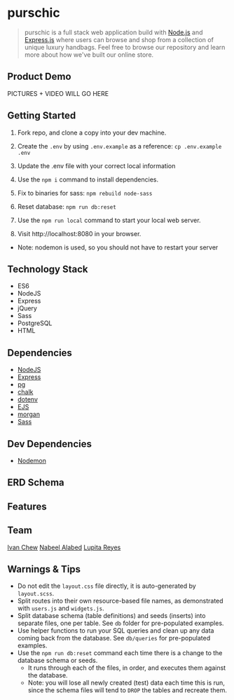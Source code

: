 # purschic

> purschic is a full stack web application build with [Node.js](https://nodejs.org/en/) and [Express.js](https://expressjs.com/) where users can browse and shop from a collection of unique luxury handbags. Feel free to browse our repository and learn more about how we've built our online store.

## Product Demo

PICTURES + VIDEO WILL GO HERE

## Getting Started

1. Fork repo, and clone a copy into your dev machine.

2. Create the `.env` by using `.env.example` as a reference: `cp .env.example .env`
3. Update the .env file with your correct local information
4. Use the `npm i` command to install dependencies.
5. Fix to binaries for sass: `npm rebuild node-sass`
6. Reset database: `npm run db:reset`
7. Use the `npm run local` command to start your local web server.
8. Visit http://localhost:8080 in your browser.

- Note: nodemon is used, so you should not have to restart your server

## Technology Stack

- ES6
- NodeJS
- Express
- jQuery
- Sass
- PostgreSQL
- HTML

## Dependencies

- [NodeJS](https://nodejs.org/en/)
- [Express](https://expressjs.com/)
- [pg](https://node-postgres.com/)
- [chalk](https://github.com/chalk/chalk)
- [dotenv](https://www.npmjs.com/package/dotenv)
- [EJS](https://ejs.co/)
- [morgan](https://ejs.co/)
- [Sass](https://sass-lang.com/)

## Dev Dependencies

- [Nodemon](https://www.npmjs.com/package/nodemon)

## ERD Schema

## Features

## Team

[Ivan Chew](https://github.com/trickstyle89)
[Nabeel Alabed](https://github.com/mrludovicc)
[Lupita Reyes](https://github.com/lupitareyess)

## Warnings & Tips

- Do not edit the `layout.css` file directly, it is auto-generated by `layout.scss`.
- Split routes into their own resource-based file names, as demonstrated with `users.js` and `widgets.js`.
- Split database schema (table definitions) and seeds (inserts) into separate files, one per table. See `db` folder for pre-populated examples.
- Use helper functions to run your SQL queries and clean up any data coming back from the database. See `db/queries` for pre-populated examples.
- Use the `npm run db:reset` command each time there is a change to the database schema or seeds.
  - It runs through each of the files, in order, and executes them against the database.
  - Note: you will lose all newly created (test) data each time this is run, since the schema files will tend to `DROP` the tables and recreate them.
